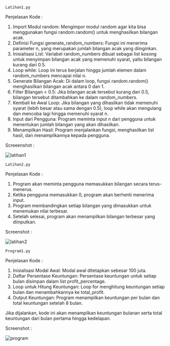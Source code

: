     Latihan1.py

Penjelasan Kode  :

1. Import Modul random: Mengimpor modul random agar kita bisa menggunakan fungsi random.random() untuk menghasilkan bilangan acak.
2. Definisi Fungsi generate_random_numbers: Fungsi ini menerima parameter n, yang merupakan jumlah bilangan acak yang diinginkan.
3. Inisialisasi List: Variabel random_numbers dibuat sebagai list kosong untuk menyimpan bilangan acak yang memenuhi syarat, yaitu bilangan kurang dari 0.5.
4. Loop while: Loop ini terus berjalan hingga jumlah elemen dalam random_numbers mencapai nilai n.
5. Generate Bilangan Acak: Di dalam loop, fungsi random.random() menghasilkan bilangan acak antara 0 dan 1.
6. Filter Bilangan < 0.5: Jika bilangan acak tersebut kurang dari 0.5, bilangan tersebut ditambahkan ke dalam random_numbers.
7. Kembali ke Awal Loop: Jika bilangan yang dihasilkan tidak memenuhi syarat (lebih besar atau sama dengan 0.5), loop while akan mengulang dan mencoba lagi hingga memenuhi syarat n.
8. Input dari Pengguna: Program meminta input n dari pengguna untuk menentukan jumlah bilangan yang akan dihasilkan.
9. Menampilkan Hasil: Program menjalankan fungsi, menghasilkan list hasil, dan menampilkannya kepada pengguna.

Screeenshot  :

![latihan1](https://github.com/user-attachments/assets/ca8d7ccc-c95e-401f-977d-8254e3f74735)



    Latihan2.py

Penjelasan Kode  :

1. Program akan meminta pengguna memasukkan bilangan secara terus-menerus.
2. Ketika pengguna memasukkan 0, program akan berhenti menerima input.
3. Program membandingkan setiap bilangan yang dimasukkan untuk menemukan nilai terbesar.
4. Setelah selesai, program akan menampilkan bilangan terbesar yang diinputkan.

Screenshot  :

![latihan2](https://github.com/user-attachments/assets/50edeaeb-76c6-4636-bcd8-77e8d52af96f)


    Program1.py

Penjelasan Kode  :
1. Inisialisasi Modal Awal: Modal awal ditetapkan sebesar 100 juta.
2. Daftar Persentase Keuntungan: Persentase keuntungan untuk setiap bulan disimpan dalam list profit_percentage.
3. Loop untuk Hitung Keuntungan: Loop for menghitung keuntungan setiap bulan dan menambahkannya ke total_profit.
4. Output Keuntungan: Program menampilkan keuntungan per bulan dan total keuntungan setelah 8 bulan.

Jika dijalankan, kode ini akan menampilkan keuntungan bulanan serta total keuntungan dari bulan pertama hingga kedelapan.

Screenshot  :

![program](https://github.com/user-attachments/assets/3768fba7-bc9f-41bc-8f41-2f0d733095fe)
